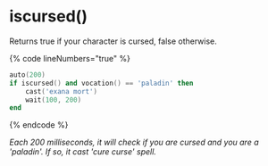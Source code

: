 # iscursed()

Returns true if your character is cursed, false otherwise.

{% code lineNumbers="true" %}
```lua
auto(200)
if iscursed() and vocation() == 'paladin' then
    cast('exana mort')
    wait(100, 200)
end
```
{% endcode %}

_Each 200 milliseconds, it will check if you are cursed and you are a 'paladin'. If so, it cast 'cure curse' spell._